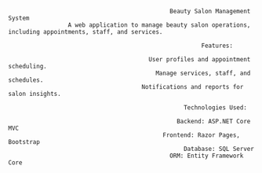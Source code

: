                                                   Beauty Salon Management System
                     A web application to manage beauty salon operations, including appointments, staff, and services.

                                                           Features:
                                                           
                                            User profiles and appointment scheduling.
                                              Manage services, staff, and schedules.
                                          Notifications and reports for salon insights.
                                          
                                                      Technologies Used:
                                                      
                                                    Backend: ASP.NET Core MVC
                                                Frontend: Razor Pages, Bootstrap
                                                      Database: SQL Server
                                                  ORM: Entity Framework Core
